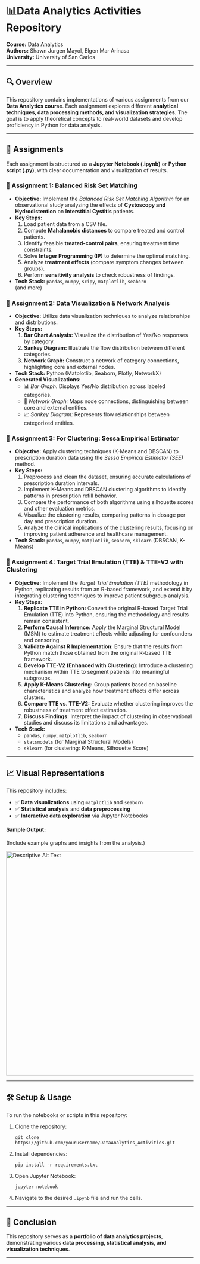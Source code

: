 <h1>📊Data Analytics Activities Repository</h1>

<p><strong>Course:</strong> Data Analytics<br>
<strong>Authors:</strong> Shawn Jurgen Mayol, Elgen Mar Arinasa<br>
<strong>University:</strong> University of San Carlos</p>

<hr>

<h2>🔍 Overview</h2>
<p>This repository contains implementations of various assignments from our <strong>Data Analytics course</strong>. 
Each assignment explores different <strong>analytical techniques, data processing methods, and visualization strategies</strong>. 
The goal is to apply theoretical concepts to real-world datasets and develop proficiency in Python for data analysis.</p>

<hr>

<h2>📌 Assignments</h2>
<p>Each assignment is structured as a <strong>Jupyter Notebook (.ipynb)</strong> or <strong>Python script (.py)</strong>, 
with clear documentation and visualization of results.</p>

<h3>📂 Assignment 1: Balanced Risk Set Matching</h3>
<ul>
  <li><strong>Objective:</strong> Implement the <em>Balanced Risk Set Matching Algorithm</em> for an observational study analyzing 
      the effects of <strong>Cystoscopy and Hydrodistention</strong> on <strong>Interstitial Cystitis</strong> patients.</li>
  <li><strong>Key Steps:</strong>
    <ol>
      <li>Load patient data from a CSV file.</li>
      <li>Compute <strong>Mahalanobis distances</strong> to compare treated and control patients.</li>
      <li>Identify feasible <strong>treated-control pairs</strong>, ensuring treatment time constraints.</li>
      <li>Solve <strong>Integer Programming (IP)</strong> to determine the optimal matching.</li>
      <li>Analyze <strong>treatment effects</strong> (compare symptom changes between groups).</li>
      <li>Perform <strong>sensitivity analysis</strong> to check robustness of findings.</li>
    </ol>
  </li>
  <li><strong>Tech Stack:</strong> <code>pandas</code>, <code>numpy</code>, <code>scipy</code>, <code>matplotlib</code>, <code>seaborn</code></li> (and more)
</ul>

<h3>📂 Assignment 2: Data Visualization & Network Analysis</h3>
<ul>
  <li><strong>Objective:</strong> Utilize data visualization techniques to analyze relationships and distributions.</li>
  <li><strong>Key Steps:</strong>
    <ol>
      <li><strong>Bar Chart Analysis:</strong> Visualize the distribution of Yes/No responses by category.</li>
      <li><strong>Sankey Diagram:</strong> Illustrate the flow distribution between different categories.</li>
      <li><strong>Network Graph:</strong> Construct a network of category connections, highlighting core and external nodes.</li>
    </ol>
  </li>
  <li><strong>Tech Stack:</strong> Python (Matplotlib, Seaborn, Plotly, NetworkX)</li>
  <li><strong>Generated Visualizations:</strong>
    <ul>
      <li>📊 <em>Bar Graph:</em> Displays Yes/No distribution across labeled categories.</li>
      <li>🔗 <em>Network Graph:</em> Maps node connections, distinguishing between core and external entities.</li>
      <li>📈 <em>Sankey Diagram:</em> Represents flow relationships between categorized entities.</li>
    </ul>
  </li>
</ul>


<h3>📂 Assignment 3: For Clustering: Sessa Empirical Estimator</h3>
<ul>
  <li><strong>Objective:</strong> Apply clustering techniques (K-Means and DBSCAN) to prescription duration data using the <em>Sessa Empirical Estimator (SEE)</em> method.</li>
  <li><strong>Key Steps:</strong>
    <ol>
      <li>Preprocess and clean the dataset, ensuring accurate calculations of prescription duration intervals.</li>
      <li>Implement K-Means and DBSCAN clustering algorithms to identify patterns in prescription refill behavior.</li>
      <li>Compare the performance of both algorithms using silhouette scores and other evaluation metrics.</li>
      <li>Visualize the clustering results, comparing patterns in dosage per day and prescription duration.</li>
      <li>Analyze the clinical implications of the clustering results, focusing on improving patient adherence and healthcare management.</li>
    </ol>
  </li>
  <li><strong>Tech Stack:</strong> <code>pandas</code>, <code>numpy</code>, <code>matplotlib</code>, <code>seaborn</code>, <code>sklearn</code> (DBSCAN, K-Means)</li>
</ul>

<h3>📂 Assignment 4: Target Trial Emulation (TTE) & TTE-V2 with Clustering</h3>
<ul>
  <li><strong>Objective:</strong> Implement the <em>Target Trial Emulation (TTE)</em> methodology in Python, replicating results from an R-based framework, and extend it by integrating clustering techniques to improve patient subgroup analysis.</li>
  
  <li><strong>Key Steps:</strong>
    <ol>
      <li><strong>Replicate TTE in Python:</strong> Convert the original R-based Target Trial Emulation (TTE) into Python, ensuring the methodology and results remain consistent.</li>
      <li><strong>Perform Causal Inference:</strong> Apply the Marginal Structural Model (MSM) to estimate treatment effects while adjusting for confounders and censoring.</li>
      <li><strong>Validate Against R Implementation:</strong> Ensure that the results from Python match those obtained from the original R-based TTE framework.</li>
      <li><strong>Develop TTE-V2 (Enhanced with Clustering):</strong> Introduce a clustering mechanism within TTE to segment patients into meaningful subgroups.</li>
      <li><strong>Apply K-Means Clustering:</strong> Group patients based on baseline characteristics and analyze how treatment effects differ across clusters.</li>
      <li><strong>Compare TTE vs. TTE-V2:</strong> Evaluate whether clustering improves the robustness of treatment effect estimation.</li>
      <li><strong>Discuss Findings:</strong> Interpret the impact of clustering in observational studies and discuss its limitations and advantages.</li>
    </ol>
  </li>

  <li><strong>Tech Stack:</strong> 
    <ul>
      <li><code>pandas</code>, <code>numpy</code>, <code>matplotlib</code>, <code>seaborn</code></li>
      <li><code>statsmodels</code> (for Marginal Structural Models)</li>
      <li><code>sklearn</code> (for clustering: K-Means, Silhouette Score)</li>
    </ul>
  </li>
</ul>

<hr>

<h2>📈 Visual Representations</h2>
<p>This repository includes:</p>
<ul>
  <li>✅ <strong>Data visualizations</strong> using <code>matplotlib</code> and <code>seaborn</code></li>
  <li>✅ <strong>Statistical analysis</strong> and <strong>data preprocessing</strong></li>
  <li>✅ <strong>Interactive data exploration</strong> via Jupyter Notebooks</li>
</ul>

<h4>Sample Output:</h4>
<p>(Include example graphs and insights from the analysis.)</p>
<img src="https://github.com/user-attachments/assets/2a649162-e4f1-4381-9381-9baee4857074" alt="Descriptive Alt Text" width="600">




<hr>

<h2>🛠 Setup & Usage</h2>
<p>To run the notebooks or scripts in this repository:</p>

<ol>
  <li>Clone the repository:
    <pre><code>git clone https://github.com/yourusername/DataAnalytics_Activities.git</code></pre>
  </li>
  <li>Install dependencies:
    <pre><code>pip install -r requirements.txt</code></pre>
  </li>
  <li>Open Jupyter Notebook:
    <pre><code>jupyter notebook</code></pre>
  </li>
  <li>Navigate to the desired <code>.ipynb</code> file and run the cells.</li>
</ol>

<hr>

<h2>📜 Conclusion</h2>
<p>This repository serves as a <strong>portfolio of data analytics projects</strong>, demonstrating various <strong>data processing, statistical analysis, and visualization techniques</strong>.</p>


<hr>


